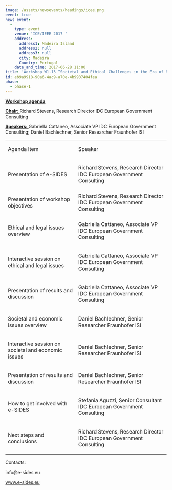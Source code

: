 ```yaml
---
image: /assets/newsevents/headings/icee.png
event: true
news_event:
  - 
    type: event
    venue: 'ICE/IEEE 2017 '
    address:
      address1: Madeira Island
      address2: null
      address3: null
      city: Madeira
      Country: Portugal
    date_and_time: 2017-06-28 11:00
title: 'Workshop W1.13 “Societal and Ethical Challenges in the Era of Big Data" Madeira, ICE/IEEE 2017 '
id: eb9a9918-90a6-4ac9-a70e-4b9987404fea
phase:
  - phase-1
---
```

<p><strong><u></u></strong>
</p>
<p><strong><u>Workshop agenda </u></strong>
</p>
<p><strong><u>Chair: </u></strong>Richard Stevens, Research Director IDC European Government Consulting
</p>
<p><strong><u>Speakers: </u></strong>Gabriella Cattaneo, Associate VP IDC European Government Consulting; Daniel Bachlechner, Senior Researcher Fraunhofer ISI
</p>
<table>
<tbody>
<tr>
	<td>
		<p>Agenda Item
		</p>
	</td>
	<td>
		<p>Speaker
		</p>
	</td>
</tr>
<tr>
	<td>
		<p>Presentation of e-SIDES
		</p>
	</td>
	<td>
		<p>Richard Stevens, Research Director IDC European Government   Consulting
		</p>
	</td>
</tr>
<tr>
	<td>
		<p>Presentation of workshop objectives
		</p>
	</td>
	<td>Richard Stevens, Research Director IDC European Government   Consulting
	</td>
</tr>
<tr>
	<td>
		<p>Ethical and legal issues overview
		</p>
	</td>
	<td>
		<p>Gabriella   Cattaneo, Associate VP IDC European Government Consulting
		</p>
	</td>
</tr>
<tr>
	<td>
		<p>Interactive session on ethical and legal issues
		</p>
	</td>
	<td>
		<p>Gabriella Cattaneo, Associate VP IDC European   Government Consulting
		</p>
	</td>
</tr>
<tr>
	<td>
		<p>Presentation of results and discussion
		</p>
	</td>
	<td>
		<p>Gabriella   Cattaneo, Associate VP IDC European Government Consulting
		</p>
	</td>
</tr>
<tr>
	<td>
		<p>Societal and economic issues overview
		</p>
	</td>
	<td>
		<p>Daniel Bachlechner, Senior Researcher Fraunhofer ISI
		</p>
	</td>
</tr>
<tr>
	<td>
		<p>Interactive session on societal and economic issues
		</p>
	</td>
	<td>
		<p>Daniel Bachlechner, Senior Researcher Fraunhofer ISI
		</p>
	</td>
</tr>
<tr>
	<td>
		<p>Presentation of results and discussion
		</p>
	</td>
	<td>
		<p>Daniel Bachlechner, Senior Researcher Fraunhofer ISI
		</p>
	</td>
</tr>
<tr>
	<td>
		<p>How to get involved with e-SIDES
		</p>
	</td>
	<td>
		<p>Stefania Aguzzi, Senior Consultant IDC European Government   Consulting
		</p>
	</td>
</tr>
<tr>
	<td>
		<p>Next steps and conclusions
		</p>
	</td>
	<td>
		<p>Richard Stevens, Research Director IDC European Government   Consulting
		</p>
	</td>
</tr>
</tbody>
</table>
<p>Contacts:
</p>
<p>info@e-sides.eu
</p>
<p><u><a href="http://www.e-sides.eu/"></a><a href="http://www.e-sides.eu">www.e-sides.eu</a></u>
</p>